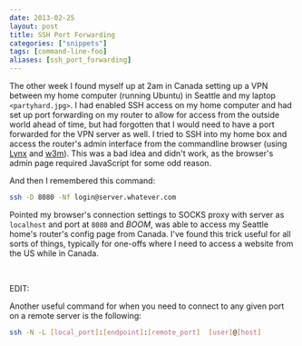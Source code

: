 ```yaml
---
date: 2013-02-25
layout: post
title: SSH Port Forwarding
categories: ["snippets"]
tags: [command-line-foo]
aliases: [ssh_port_forwarding]
---
```


The other week I found myself up at 2am in Canada setting up a VPN between my home computer (running Ubuntu) in Seattle and my laptop `<partyhard.jpg>`.  I had enabled SSH access on my home computer and had set up port forwarding on my router to allow for access from the outside world ahead of time, but had forgotten that I would need to have a port forwarded for the VPN server as well.  I tried to SSH into my home box and access the router's admin interface from the commandline browser (using [Lynx](http://packages.ubuntu.com/search?keywords=lynx) and [w3m](http://packages.ubuntu.com/search?keywords=w3m)).  This was a bad idea and didn't work, as the browser's admin page required JavaScript for some odd reason.

And then I remembered this command:

```bash
ssh -D 8080 -Nf login@server.whatever.com
```

Pointed my browser's connection settings to SOCKS proxy with server as `localhost` and port at `8080` and _BOOM_, was able to access my Seattle home's router's config page from Canada.  I've found this trick useful for all sorts of things, typically for one-offs where I need to access a website from the US while in Canada.

<br />

EDIT:

Another useful command for when you need to connect to any given port on a remote server is the following:

``` bash
ssh -N -L [local_port]:[endpoint]:[remote_port]  [user]@[host]
```
